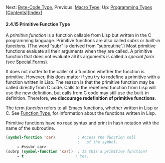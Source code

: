 

Next: [Byte-Code Type](Byte_002dCode-Type.html), Previous: [Macro Type](Macro-Type.html), Up: [Programming Types](Programming-Types.html)   \[[Contents](index.html#SEC_Contents "Table of contents")]\[[Index](Index.html "Index")]

#### 2.4.15 Primitive Function Type

A *primitive function* is a function callable from Lisp but written in the C programming language. Primitive functions are also called *subrs* or *built-in functions*. (The word “subr” is derived from “subroutine”.) Most primitive functions evaluate all their arguments when they are called. A primitive function that does not evaluate all its arguments is called a *special form* (see [Special Forms](Special-Forms.html)).

It does not matter to the caller of a function whether the function is primitive. However, this does matter if you try to redefine a primitive with a function written in Lisp. The reason is that the primitive function may be called directly from C code. Calls to the redefined function from Lisp will use the new definition, but calls from C code may still use the built-in definition. Therefore, **we discourage redefinition of primitive functions**.

The term *function* refers to all Emacs functions, whether written in Lisp or C. See [Function Type](Function-Type.html), for information about the functions written in Lisp.

Primitive functions have no read syntax and print in hash notation with the name of the subroutine.

```lisp
(symbol-function 'car)          ; Access the function cell
                                ;   of the symbol.
     ⇒ #<subr car>
(subrp (symbol-function 'car))  ; Is this a primitive function?
     ⇒ t                       ; Yes.
```
